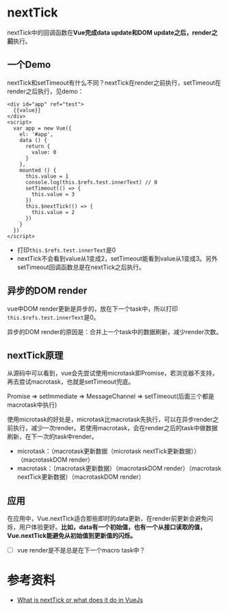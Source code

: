 # nextTick

nextTick中的回调函数在**Vue完成data update和DOM update之后，render之前**执行。

## 一个Demo

nextTick和setTimeout有什么不同？nextTick在render之前执行，setTimeout在render之后执行，见demo：

    <div id="app" ref="test">
      {{value}}
    </div>
    <script>
      var app = new Vue({
        el: '#app',
        data () {
          return {
            value: 0
          }
        },
        mounted () {
          this.value = 1
          console.log(this.$refs.test.innerText) // 0
          setTimeout(() => {
            this.value = 3
          })
          this.$nextTick(() => {
            this.value = 2
          })
        }
      })
    </script>
    
* 打印`this.$refs.test.innerText`是0
* nextTick不会看到value从1变成2，setTimeout能看到value从1变成3。另外setTimeout回调函数总是在nextTick之后执行。

## 异步的DOM render

vue中DOM render更新是异步的，放在下一个task中，所以打印`this.$refs.test.innerText`是0。

异步的DOM render的原因是：合并上一个task中的数据刷新，减少render次数。

## nextTick原理

从源码中可以看到，vue会先尝试使用microtask即Promise，若浏览器不支持，再去尝试macrotask，也就是setTimeout兜底。

Promise => setImmediate => MessageChannel => setTimeout(后面三个都是macrotask中执行)

使用microtask的好处是，microtask比macrotask先执行，可以在异步render之前执行，减少一次render。若使用macrotask，会在render之后的task中做数据刷新，在下一次的task中render。

* microtask：（macrotask更新数据（microtask nextTick更新数据））（macrotaskDOM render）
* macrotask：（macrotask更新数据）（macrotaskDOM render）（macrotask nextTick更新数据）（macrotaskDOM render）

## 应用

在应用中，Vue.nextTick适合那些即时的data更新，在render前更新会避免闪烁，用户体验更好。**比如，data有一个初始值，也有一个从接口读取的值，Vue.nextTick能避免从初始值到更新值的闪烁。**

- [ ] vue render是不是总是在下一个macro task中？

# 参考资料

* [What is nextTick or what does it do in VueJs](https://stackoverflow.com/questions/47634258/what-is-nexttick-or-what-does-it-do-in-vuejs)